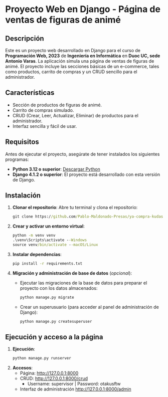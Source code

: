 # Proyecto Web en Django - Página de ventas de figuras de animé

## Descripción
Este es un proyecto web desarrollado en Django para el curso de **Programación Web, 2023** de **Ingeniería en Informática** en **Duoc UC, sede Antonio Varas**. 
La aplicación simula una página de ventas de figuras de animé. El proyecto incluye las secciones básicas de un e-commerce, tales como productos, carrito de compras y un CRUD sencillo para el administrador.

## Características
- Sección de productos de figuras de animé.
- Carrito de compras simulado.
- CRUD (Crear, Leer, Actualizar, Eliminar) de productos para el administrador.
- Interfaz sencilla y fácil de usar.

## Requisitos
Antes de ejecutar el proyecto, asegúrate de tener instalados los siguientes programas:
- **Python 3.12 o superior**: [Descargar Python](https://www.python.org/downloads/)
- **Django 4.1.2 o superior**: El proyecto está desarrollado con esta versión de Django.

## Instalación
1. **Clonar el repositorio**:
   Abre tu terminal y clona el repositorio:

   ```cmd
   git clone https://github.com/Pablo-Maldonado-Presas/ya-compra-kudasai.git

2. **Crear y activar un entorno virtual**:
   ```cmd
   python -m venv venv
   .\venv\Scripts\activate --Windows
   source venv/bin/activate --macOS/Linux

3. **Instalar dependencias**:
   ```cmd
   pip install -r requirements.txt

4. **Migración y administración de base de datos** (*opcional*):
   - Ejecutar las migraciones de la base de datos para preparar el proyecto con los datos almacenados:
     ```cmd
     python manage.py migrate
   - Crear un superusuario (para acceder al panel de administración de Django):
     ```cmd
     python manage.py createsuperuser


## Ejecución y acceso a la página
1. **Ejecución**:
    ```cmd
    python manage.py runserver

2. **Accesos**:
   - Página: http://127.0.0.1:8000
   - CRUD: http://127.0.0.1:8000/crud
     - Username: supervisor | Password: otakusftw
   - Interfaz de administración http://127.0.0.1:8000/admin
